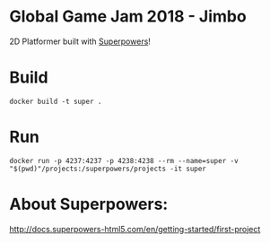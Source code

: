 # Global Game Jam 2018 - Jimbo

2D Platformer built with [Superpowers](https://github.com/superpowers/superpowers-core)!

# Build

```
docker build -t super .
```

# Run

```
docker run -p 4237:4237 -p 4238:4238 --rm --name=super -v "$(pwd)"/projects:/superpowers/projects -it super
```

# About Superpowers:

http://docs.superpowers-html5.com/en/getting-started/first-project
